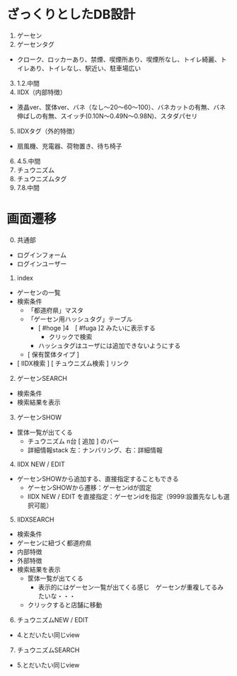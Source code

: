 # ざっくりとしたDB設計
1. ゲーセン
2. ゲーセンタグ
 - クローク、ロッカーあり、禁煙、喫煙所あり、喫煙所なし、トイレ綺麗、トイレあり、トイレなし、駅近い、駐車場広い
3. 1.2.中間
4. IIDX（内部特徴）
 - 液晶ver、筐体ver、バネ（なし〜20〜60〜100）、バネカットの有無、バネ伸ばしの有無、スイッチ(0.10N〜0.49N〜0.98N)、スタダパセリ
5. IIDXタグ（外的特徴）
 - 扇風機、充電器、荷物置き、待ち椅子
6. 4.5.中間
7. チュウニズム
8. チュウニズムタグ
9. 7.8.中間

# 画面遷移
0. 共通部
  - ログインフォーム
  - ログインユーザー

1. index
- ゲーセンの一覧
- 検索条件
  - 「都道府県」マスタ
  - 「ゲーセン用ハッシュタグ」テーブル
    - [ #hoge ]4　[ #fuga ]2 みたいに表示する
      - クリックで検索
    - ハッシュタグはユーザには追加できないようにする
  - [ 保有筐体タイプ ]
- [ IIDX検索 ] [ チュウニズム検索 ] リンク

2. ゲーセンSEARCH
- 検索条件
- 検索結果を表示

3. ゲーセンSHOW
  - 筐体一覧が出てくる
    - チュウニズム n台 [ 追加 ] のバー
    - 詳細情報stack 左：ナンバリング、右：詳細情報

4. IIDX NEW / EDIT
- ゲーセンSHOWから追加する、直接指定することもできる
  - ゲーセンSHOWから遷移：ゲーセンidが固定
  - IIDX NEW / EDIT を直接指定：ゲーセンidを指定（9999:設置先なしも選択可能）

5. IIDXSEARCH
- 検索条件
 - ゲーセンに紐づく都道府県
 - 内部特徴
 - 外部特徴
- 検索結果を表示
  - 筐体一覧が出てくる
    - 表示的にはゲーセン一覧が出てくる感じ　ゲーセンが重複してるみたいな・・・
  - クリックすると店舗に移動

6. チュウニズムNEW / EDIT
- 4.とだいたい同じview

7. チュウニズムSEARCH
- 5.とだいたい同じview
